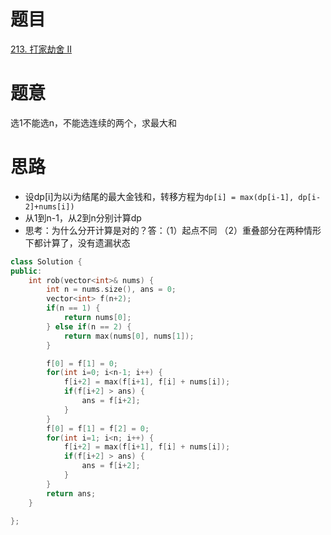 # 题目
[213. 打家劫舍 II]()

# 题意
选1不能选n，不能选连续的两个，求最大和

# 思路
- 设dp[i]为以i为结尾的最大金钱和，转移方程为`dp[i] = max(dp[i-1], dp[i-2]+nums[i])`
- 从1到n-1，从2到n分别计算dp
- 思考：为什么分开计算是对的？答：（1）起点不同 （2）重叠部分在两种情形下都计算了，没有遗漏状态

```cpp
class Solution {
public:
    int rob(vector<int>& nums) {
        int n = nums.size(), ans = 0;
        vector<int> f(n+2);
        if(n == 1) {
            return nums[0];
        } else if(n == 2) {
            return max(nums[0], nums[1]);
        }

        f[0] = f[1] = 0;
        for(int i=0; i<n-1; i++) {
            f[i+2] = max(f[i+1], f[i] + nums[i]);
            if(f[i+2] > ans) {
                ans = f[i+2];
            }
        }   
        f[0] = f[1] = f[2] = 0;
        for(int i=1; i<n; i++) {
            f[i+2] = max(f[i+1], f[i] + nums[i]);
            if(f[i+2] > ans) {
                ans = f[i+2];
            }
        }
        return ans; 
    }

};
```
